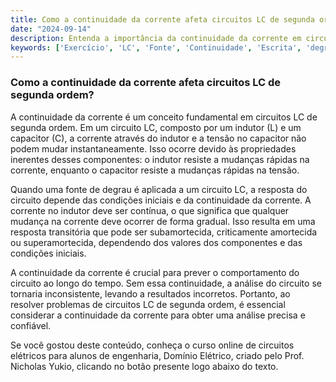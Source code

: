 ```yaml
---
title: Como a continuidade da corrente afeta circuitos LC de segunda ordem?
date: "2024-09-14"
description: Entenda a importância da continuidade da corrente em circuitos LC de segunda ordem.
keywords: ['Exercício', 'LC', 'Fonte', 'Continuidade', 'Escrita', 'degrau', 'constante']
---
```


### Como a continuidade da corrente afeta circuitos LC de segunda ordem?

A continuidade da corrente é um conceito fundamental em circuitos LC de segunda ordem. Em um circuito LC, composto por um indutor (L) e um capacitor (C), a corrente através do indutor e a tensão no capacitor não podem mudar instantaneamente. Isso ocorre devido às propriedades inerentes desses componentes: o indutor resiste a mudanças rápidas na corrente, enquanto o capacitor resiste a mudanças rápidas na tensão.

Quando uma fonte de degrau é aplicada a um circuito LC, a resposta do circuito depende das condições iniciais e da continuidade da corrente. A corrente no indutor deve ser contínua, o que significa que qualquer mudança na corrente deve ocorrer de forma gradual. Isso resulta em uma resposta transitória que pode ser subamortecida, criticamente amortecida ou superamortecida, dependendo dos valores dos componentes e das condições iniciais.

A continuidade da corrente é crucial para prever o comportamento do circuito ao longo do tempo. Sem essa continuidade, a análise do circuito se tornaria inconsistente, levando a resultados incorretos. Portanto, ao resolver problemas de circuitos LC de segunda ordem, é essencial considerar a continuidade da corrente para obter uma análise precisa e confiável.

Se você gostou deste conteúdo, conheça o curso online de circuitos elétricos para alunos de engenharia, Domínio Elétrico, criado pelo Prof. Nicholas Yukio, clicando no botão presente logo abaixo do texto.